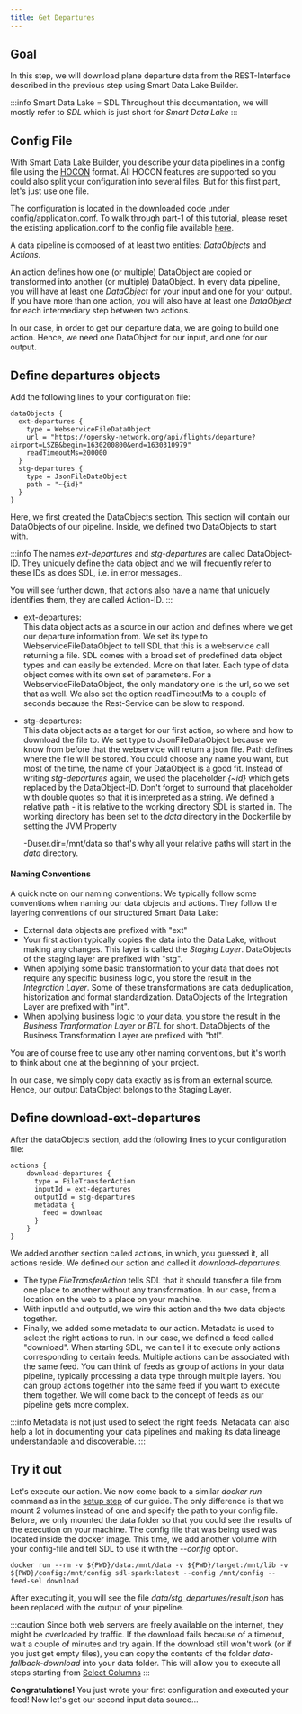 ```yaml
---
title: Get Departures
---
```


## Goal

In this step, we will download plane departure data from the REST-Interface described in the previous step using Smart Data Lake Builder.

:::info Smart Data Lake = SDL
Throughout this documentation, we will mostly refer to *SDL* which is just short for *Smart Data Lake*
:::

## Config File

With Smart Data Lake Builder, you describe your data pipelines in a config file using the [HOCON](https://github.com/lightbend/config/blob/master/HOCON.md) format.
All HOCON features are supported so you could also split your configuration into several files. But for this first part, let's just use one file.

The configuration is located in the downloaded code under config/application.conf.
To walk through part-1 of this tutorial, please reset the existing application.conf to the config file available [here](../config-examples/application-part1-start.conf).

A data pipeline is composed of at least two entities: *DataObjects* and *Actions*.

An action defines how one (or multiple) DataObject are copied or transformed into another (or multiple) DataObject.
In every data pipeline, you will have at least one *DataObject* for your input and one for your output.
If you have more than one action, you will also have at least one *DataObject* for each intermediary step between two actions.

In our case, in order to get our departure data, we are going to build one action. Hence, we need one DataObject for our input, and one for our output.

## Define departures objects
Add the following lines to your configuration file:

    dataObjects {
      ext-departures {
        type = WebserviceFileDataObject
        url = "https://opensky-network.org/api/flights/departure?airport=LSZB&begin=1630200800&end=1630310979"
        readTimeoutMs=200000
      }
      stg-departures {
        type = JsonFileDataObject
        path = "~{id}"
      }
    }

Here, we first created the DataObjects section. This section will contain our DataObjects of our pipeline.
Inside, we defined two DataObjects to start with.

:::info
The names *ext-departures* and *stg-departures* are called DataObject-ID.
They uniquely define the data object and we will frequently refer to these IDs as does SDL, i.e. in error messages..

You will see further down, that actions also have a name that uniquely identifies them, they are called Action-ID.
:::

- ext-departures:  
This data object acts as a source in our action and defines where we get our departure information from.
We set its type to WebserviceFileDataObject to tell SDL that this is a webservice call returning a file.
SDL comes with a broad set of predefined data object types and can easily be extended. More on that later.
Each type of data object comes with its own set of parameters. For a WebserviceFileDataObject, the only mandatory one is the url, so we set that as well.
We also set the option readTimeoutMs to a couple of seconds because the Rest-Service can be slow to respond.

- stg-departures:  
This data object acts as a target for our first action, so where and how to download the file to.
We set type to JsonFileDataObject because we know from before that the webservice will return a json file.
Path defines where the file will be stored. You could choose any name you want, but most of the time, the name of your DataObject is a good fit.
Instead of writing *stg-departures* again,
we used the placeholder *{~id}* which gets replaced by the DataObject-ID. Don't forget to surround that placeholder
with double quotes so that it is interpreted as a string.
We defined a relative path - it is relative to the working directory SDL is started in. 
The working directory has been set to the *data* directory in the Dockerfile by setting the JVM Property 

    -Duser.dir=/mnt/data
so that's why all your relative paths will start in the *data* directory.

#### Naming Conventions
A quick note on our naming conventions: We typically follow some conventions when naming our data objects and actions.
They follow the layering conventions of our structured Smart Data Lake:
- External data objects are prefixed with "ext"
- Your first action typically copies the data into the Data Lake, without making any changes. 
This layer is called the *Staging Layer*.
DataObjects of the staging layer are prefixed with "stg".
- When applying some basic transformation to your data that does not require any specific business logic, you store the result in the *Integration Layer*. 
Some of these transformations are data deduplication, historization and format standardization.
DataObjects of the Integration Layer are prefixed with "int".
- When applying business logic to your data, you store the result in the *Business Tranformation Layer* or *BTL* for short.
DataObjects of the Business Transformation Layer are prefixed with "btl".

You are of course free to use any other naming conventions, but it's worth to think about one at the beginning of your project.

In our case, we simply copy data exactly as is from an external source. Hence, our output DataObject belongs to the Staging Layer.

## Define download-ext-departures
After the dataObjects section, add the following lines to your configuration file:

    actions {
        download-departures {
          type = FileTransferAction
          inputId = ext-departures
          outputId = stg-departures
          metadata {
            feed = download
          }
        }
    }

We added another section called actions, in which, you guessed it, all actions reside.
We defined our action and called it *download-departures*.
- The type *FileTransferAction* tells SDL that it should transfer a file from one place to another without any transformation.
In our case, from a location on the web to a place on your machine.
- With inputId and outputId, we wire this action and the two data objects together.
- Finally, we added some metadata to our action. Metadata is used to select the right actions to run. 
In our case, we defined a feed called "download". When starting SDL, we can tell it to execute only actions corresponding to certain feeds.
Multiple actions can be associated with the same feed. 
You can think of feeds as group of actions in your data pipeline, typically processing a data type through multiple layers.
You can group actions together into the same feed if you want to execute them together. 
We will come back to the concept of feeds as our pipeline gets more complex.

:::info
Metadata is not just used to select the right feeds.
Metadata can also help a lot in documenting your data pipelines and making its data lineage understandable and discoverable. 
:::


## Try it out

Let's execute our action. We now come back to a similar *docker run* command as in the [setup step](../setup.md) of our guide.
The only difference is that we mount 2 volumes instead of one and specify the path to your config file.
Before, we only mounted the data folder so that you could see the results of the execution on your machine.
The config file that was being used was located inside the docker image.
This time, we add another volume with your config-file and tell SDL to use it with the *--config* option.

    docker run --rm -v ${PWD}/data:/mnt/data -v ${PWD}/target:/mnt/lib -v ${PWD}/config:/mnt/config sdl-spark:latest --config /mnt/config --feed-sel download

After executing it, you will see the file *data/stg_departures/result.json* has been replaced with the output of your pipeline.

:::caution
Since both web servers are freely available on the internet, they might be overloaded by traffic.
If the download fails because of a timeout, wait a couple of minutes and try again.
If the download still won't work (or if you just get empty files), you can copy the contents of the folder *data-fallback-download*
into your data folder. This will allow you to execute all steps starting from [Select Columns](select-columns.md)
:::

**Congratulations!** You just wrote your first configuration and executed your feed! Now let's get our second input data source...


